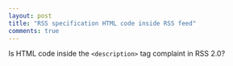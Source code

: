 ```yaml
---
layout: post
title: "RSS specification HTML code inside RSS feed"
comments: true
---
```


Is HTML code inside the `<description>` tag complaint in RSS 2.0?